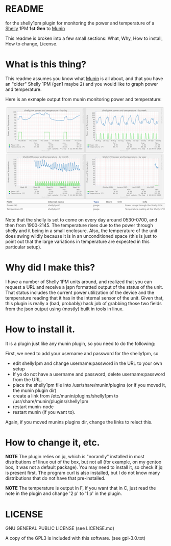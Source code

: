 # README 
for the shelly1pm plugin for monitoring the power and temperature of a [Shelly](https://www.shelly.com/) 1PM **1st Gen** to [Munin](https://munin-monitoring.org/)

This readme is broken into a few small sections: What,  Why, How to install, How to change, License. 

# What is this thing?

This readme assumes you know what [Munin](https://munin-monitoring.org/) is all about, and that you have an "older" Shelly 1PM (gen1 maybe 2) and you would like to graph power and temperature.

Here is an exmaple output from munin monitoring power and temperature:

![screenshot of Shelly1PM](https://github.com/triode3/shelly1pm-munin/blob/main/images/shelly1pm.png)

Note that the shelly is set to come on every day around 0530-0700, and then from 1900-2145. The temperature rises due to the power through shelly and it being in a small enclosure. Also, the temperature of the unit does swing wildly because it is in an unconditioned space (this is just to point out that the large variations in temperature are expected in this particular setup). 

# Why did I make this?

I have a number of Shelly 1PM units around, and realized that you can request a URL and receive a jspn formatted output of the status of the unit. That status includes the current power utilization of the device and the temperature reading that it has in the internal sensor of the unit. Given that, this plugin is really a (bad, probably) hack job of grabbing those two fields from the json output using (mostly) built in tools in linux. 

# How to install it.

It is a plugin just like any munin plugin, so you need to do the following:

First, we need to add your username and password for the shelly1pm, so

- edit shelly1pm and change username:password in the URL to your own setup
- If yo do not have a username and password, delete username:password from the URL.
- place the shelly1pm file into /usr/share/munin/plugins (or if you moved it, the munin plugin dir)
- create a link from /etc/munin/plugins/shelly1pm to /usr/share/munin/plugins/shelly1pm
- restart munin-node
- restart munin (if you want to). 

Again, if you moved munins plugins dir, change the links to relect this. 

# How to change it, etc. 

**NOTE** The plugin relies on jq, which is "noramlly" installed in most distributions of linux out of the box, but not all (for example, on my gentoo box, it was not a default package). You may need to install it, so check if jq is present first. The program curl is also installed, but I do not know many distributions that do not have that pre-installed. 

**NOTE** The temperature is output in F, if you want that in C, just read the note in the plugin and change '2 p' to '1 p' in the plugin. 

# LICENSE

GNU GENERAL PUBLIC LICENSE (see LICENSE.md)

A copy of the GPL3 is included with this software. (see gpl-3.0.txt)




